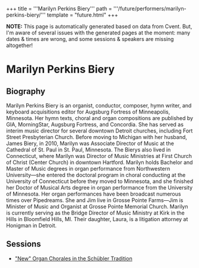 +++
title = '''Marilyn Perkins Biery'''
path = '''/future/performers/marilyn-perkins-biery/'''
template = "future.html"
+++

<p class="todo">
<strong>NOTE:</strong> This page is automatically generated based on data from Cvent.
But, I'm aware of several issues with the generated pages at the moment:
many dates & times are wrong, and some sessions & speakers are missing altogether!
</p>

<h1>Marilyn Perkins Biery</h1>
<h2>Biography</h2>
<p>Marilyn Perkins Biery is an organist, conductor, composer, hymn writer, and keyboard acquisitions editor for Augsburg Fortress of Minneapolis, Minnesota.  Her hymn texts, choral and organ compositions are published by GIA, MorningStar, Augsburg Fortress, and Concordia. She has served as interim music director for several downtown Detroit churches, including Fort Street Presbyterian Church. Before moving to Michigan with her husband, James Biery, in 2010, Marilyn was Associate Director of Music at the Cathedral of St. Paul in St. Paul, Minnesota. The Bierys also lived in Connecticut, where Marilyn was Director of Music Ministries at First Church of Christ (Center Church) in downtown Hartford. Marilyn holds Bachelor and Master of Music degrees in organ performance from Northwestern University—she entered the doctoral program in choral conducting at the University of Connecticut before they moved to Minnesota, and she finished her Doctor of Musical Arts degree in organ performance from the University of Minnesota. Her organ performances have been broadcast numerous times over Pipedreams. She and Jim live in Grosse Pointe Farms—Jim is Minister of Music and Organist at Grosse Pointe Memorial Church. Marilyn is currently serving as the Bridge Director of Music Ministry at Kirk in the Hills in Bloomfield Hills, MI. Their daughter, Laura, is a litigation attorney at Honigman in Detroit.</p>
<h2>Sessions</h2>
<ul><li><a href="/future/sessions/new-organ-chorales-in-the-schübler-tradition/">"New" Organ Chorales in the Schübler Tradition</a></li>

